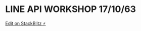 # LINE API WORKSHOP 17/10/63

[Edit on StackBlitz ⚡️](https://stackblitz.com/edit/quickstart-liff-pet9fx)
